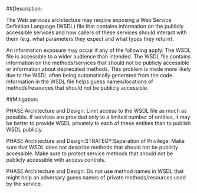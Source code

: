 ##Description:

The Web services architecture may require exposing a Web Service Definition Language (WSDL) file that contains information on the publicly accessible services and how callers of these services should interact with them (e.g. what parameters they expect and what types they return).

An information exposure may occur if any of the following apply: The WSDL file is accessible to a wider audience than intended. The WSDL file contains information on the methods/services that should not be publicly accessible or information about deprecated methods. This problem is made more likely due to the WSDL often being automatically generated from the code. Information in the WSDL file helps guess names/locations of methods/resources that should not be publicly accessible.

##Mitigation:


PHASE:Architecture and Design:
Limit access to the WSDL file as much as possible. If services are provided only to a limited number of entities, it may be better to provide WSDL privately to each of these entities than to publish WSDL publicly.

PHASE:Architecture and Design:STRATEGY:Separation of Privilege:
Make sure that WSDL does not describe methods that should not be publicly accessible. Make sure to protect service methods that should not be publicly accessible with access controls.

PHASE:Architecture and Design:
Do not use method names in WSDL that might help an adversary guess names of private methods/resources used by the service.

